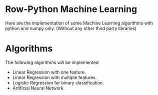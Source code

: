 # Row-Python Machine Learning
Here are the implementation of some Machine Learning algorithms with python and numpy only. (Without any other third party libraries)

# Algorithms 
The following algorithms will be implemented 

- Linear Regression with one feature. 
- Linear Regression with multiple features. 
- Logistic Regression for binary classification. 
- Artificial Neural Network.
